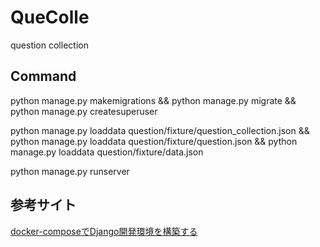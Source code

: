# QueColle
question collection

## Command
python manage.py makemigrations && python manage.py migrate && python manage.py createsuperuser

python manage.py loaddata question/fixture/question_collection.json && python manage.py loaddata question/fixture/question.json && python manage.py loaddata question/fixture/data.json

python manage.py runserver

## 参考サイト
[docker-composeでDjango開発環境を構築する
](https://zenn.dev/dsonoda/articles/dbe14ca8af617ed85b1f#docker-compose%E3%82%92%E5%AE%9F%E8%A1%8C%E3%81%97%E3%81%A6%E3%82%B7%E3%82%B9%E3%83%86%E3%83%A0%E3%82%92%E8%B5%B7%E5%8B%95%E3%80%81%E3%82%A2%E3%83%83%E3%83%97%E3%83%AD%E3%83%BC%E3%83%89%E3%83%95%E3%82%A1%E3%82%A4%E3%83%AB%E3%81%AE%E6%B0%B8%E7%B6%9A%E5%8C%96%E3%82%92%E7%A2%BA%E8%AA%8D)
